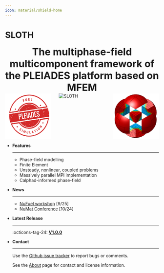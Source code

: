 ```yaml
---
icon: material/shield-home 
---
```


# **SLOTH**

<div style="text-align:center">
  <font size="6"><b>
  The multiphase-field multicomponent framework of the PLEIADES platform
</b></font>
  <font size="6"><b>
  based on MFEM
</b></font>
</div>
<div style="display: flex; justify-content: space-between;">

  <img src="img/logo-pleiades.png" alt="PLEIADES" style="width: 30%;">
  <!-- <img src="img/sloth_blanc.jpg" alt="SLOTH" style="width: 30%;"> -->
  <img src="img/logo-simu.gif" alt="SLOTH" style="width: 30%;">
  <img src="img/mfem.png" alt="MFEM" style="width: 30%;">

</div>

<div class="grid cards" markdown>

-   __Features__

    ---

     - Phase-field modelling
     - Finite Element
     - Unsteady, nonlinear, coupled problems
     - Massively parallel MPI implementation 
     - Calphad-informed phase-field

-   __News__

    ---

     - [NuFuel workshop](https://www.eera-jpnm.com/events/Nufuel2025) [9/25]
     - [NuMat Conference](https://www.elsevier.com/events/conferences/all/the-nuclear-materials-conference) [10/24]



-   __Latest Release__

    ---
    :octicons-tag-24: [__V1.0.0__](https://github.com/Collab4Sloth/SLOTH/releases/tag/v1.0.0)
    

-   __Contact__

    ---

    Use the [Github issue tracker](https://github.com/Collab4Sloth/SLOTH/issues) to report bugs or comments. 
    
    See the [About](About/index.md) page for contact and license information.

</div>
